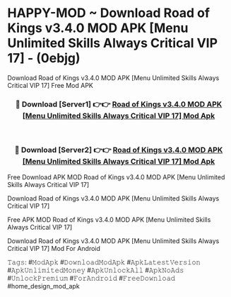 # HAPPY-MOD ~ Download Road of Kings v3.4.0 MOD APK [Menu Unlimited Skills Always Critical VIP 17] - (0ebjg)
Download Road of Kings v3.4.0 MOD APK [Menu Unlimited Skills Always Critical VIP 17] Free Mod APK

<div align="center">
<h3>🔴 Download [Server1] 👉👉 <a href="https://apk-comot.site?title=Road_of_Kings_v3.4.0_MOD_APK_[Menu_Unlimited_Skills_Always_Critical_VIP_17]">Road of Kings v3.4.0 MOD APK [Menu Unlimited Skills Always Critical VIP 17] Mod Apk</a></h3><br>

<h3>🔴 Download [Server2] 👉👉 <a href="https://apk-comot.site?title=Road_of_Kings_v3.4.0_MOD_APK_[Menu_Unlimited_Skills_Always_Critical_VIP_17]">Road of Kings v3.4.0 MOD APK [Menu Unlimited Skills Always Critical VIP 17] Mod Apk</a></h3>
</div>


Free Download APK MOD Road of Kings v3.4.0 MOD APK [Menu Unlimited Skills Always Critical VIP 17]

Download Road of Kings v3.4.0 MOD APK [Menu Unlimited Skills Always Critical VIP 17] 

Free APK MOD Road of Kings v3.4.0 MOD APK [Menu Unlimited Skills Always Critical VIP 17] 

Download Road of Kings v3.4.0 MOD APK [Menu Unlimited Skills Always Critical VIP 17] Mod For Android

𝚃𝚊𝚐𝚜: #𝙼𝚘𝚍𝙰𝚙𝚔 #𝙳𝚘𝚠𝚗𝚕𝚘𝚊𝚍𝙼𝚘𝚍𝙰𝚙𝚔 #𝙰𝚙𝚔𝙻𝚊𝚝𝚎𝚜𝚝𝚅𝚎𝚛𝚜𝚒𝚘𝚗 #𝙰𝚙𝚔𝚄𝚗𝚕𝚒𝚖𝚒𝚝𝚎𝚍𝙼𝚘𝚗𝚎𝚢 #𝙰𝚙𝚔𝚄𝚗𝚕𝚘𝚌𝚔𝙰𝚕𝚕 #𝙰𝚙𝚔𝙽𝚘𝙰𝚍𝚜 #𝚄𝚗𝚕𝚘𝚌𝚔𝙿𝚛𝚎𝚖𝚒𝚞𝚖 #𝙵𝚘𝚛𝙰𝚗𝚍𝚛𝚘𝚒𝚍 #𝙵𝚛𝚎𝚎𝙳𝚘𝚠𝚗𝚕𝚘𝚊𝚍 #home_design_mod_apk